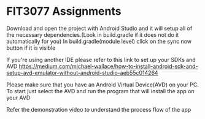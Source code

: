 # FIT3077 Assignments

Download and open the project with Android Studio and it will setup all of the necessary dependencies.(Look in build.gradle if it does not do it automatically for you)
In build.gradle(module level) click on the sync now button if it is visible

If you're using another IDE please refer to this link to set up your SDKs and AVD 
https://medium.com/michael-wallace/how-to-install-android-sdk-and-setup-avd-emulator-without-android-studio-aeb55c014264

Please make sure that you have an Android Virtual Device(AVD) on your PC.
To start just select the AVD and run the program that will install the app on your AVD

Refer the demonstration video to understand the process flow of the app
